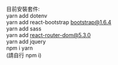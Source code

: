 目前安裝套件:<br>
yarn add dotenv<br>
yarn add  react-bootstrap bootstrap@1.6.4<br>
yarn add sass<br>
yarn add react-router-dom@5.3.0<br>
yarn add jquery<br>
npm i yarn<br>
(請自行 npm i)
